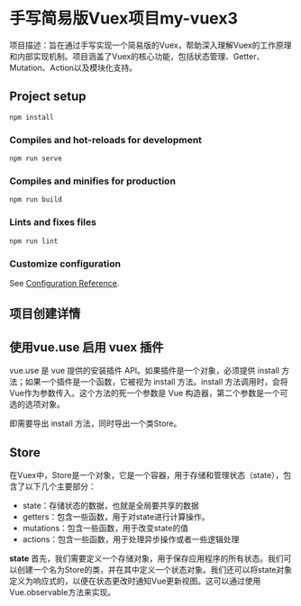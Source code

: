 # 手写简易版Vuex项目my-vuex3

项目描述：旨在通过手写实现一个简易版的Vuex，帮助深入理解Vuex的工作原理和内部实现机制。项目涵盖了Vuex的核心功能，包括状态管理、Getter、Mutation、Action以及模块化支持。

## Project setup
```
npm install
```

### Compiles and hot-reloads for development
```
npm run serve
```

### Compiles and minifies for production
```
npm run build
```

### Lints and fixes files
```
npm run lint
```

### Customize configuration
See [Configuration Reference](https://cli.vuejs.org/config/).


## 项目创建详情

## 使用vue.use 启用 vuex 插件
vue.use 是 vue 提供的安装插件 API。如果插件是一个对象，必须提供 install 方法；如果一个插件是一个函数，它被视为 install 方法。install 方法调用时，会将Vue作为参数传入。这个方法的死一个参数是 Vue 构造器，第二个参数是一个可选的选项对象。

即需要导出 install 方法，同时导出一个类Store。

## Store
在Vuex中，Store是一个对象，它是一个容器，用于存储和管理状态（state），包含了以下几个主要部分：
- state：存储状态的数据，也就是全局要共享的数据
- getters：包含一些函数，用于对state进行计算操作。
- mutations：包含一些函数，用于改变state的值
- actions：包含一些函数，用于处理异步操作或者一些逻辑处理

**state**
首先，我们需要定义一个存储对象，用于保存应用程序的所有状态。我们可以创建一个名为Store的类，并在其中定义一个状态对象。我们还可以将state对象定义为响应式的，以便在状态更改时通知Vue更新视图。这可以通过使用Vue.observable方法来实现。



###                 
